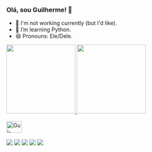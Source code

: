 ### Olá, sou Guilherme! 👋

- 🔭 I'm not working currently (but I'd like).
- 🌱 I’m learning Python.
- 😄 Pronouns: Ele/Dele.

<div>
  <a href="https://github.com/GuilhermeFontoura">
  <img height="180em" src="https://github-readme-stats.vercel.app/api?username=GuilhermeFontoura&show_icons=true&theme=dark&include_all_commits=true&count_private=true"/>
  <img height="180em" src="https://github-readme-stats.vercel.app/api/top-langs/?username=GuilhermeFontoura&layout=compact&langs_count=7&theme=dark"/>
</div>
  
  <div style="display: inline_block"><br>
  <img align="center" alt="Gui-PYTHON" height="30" width="40" <img src="https://cdn.jsdelivr.net/gh/devicons/devicon/icons/python/python-original.svg" /><br><br>
 
  
  <div> 
  <a href="https://www.instagram.com/guilherme_7f/" target="_blank"><img src="https://img.shields.io/badge/-Instagram-%23E4405F?style=for-the-badge&logo=instagram&logoColor=white" target="_blank"></a>
 	<a href="https://www.twitch.tv/tusk1x" target="_blank"><img src="https://img.shields.io/badge/Twitch-9146FF?style=for-the-badge&logo=twitch&logoColor=white" target="_blank"></a>
 <a href="https://discord.gg/tAzDPVEX" target="_blank"><img src="https://img.shields.io/badge/Discord-7289DA?style=for-the-badge&logo=discord&logoColor=white" target="_blank"></a> 
  <a href = "mailto:guilherme7thst@gmail.com"><img src="https://img.shields.io/badge/-Gmail-%23333?style=for-the-badge&logo=gmail&logoColor=white" target="_blank"></a>
  <a href="https://www.linkedin.com/in/guilherme-fontoura-931703211/" target="_blank"><img src="https://img.shields.io/badge/-LinkedIn-%230077B5?style=for-the-badge&logo=linkedin&logoColor=white" target="_blank"></a> 

    
</div>
